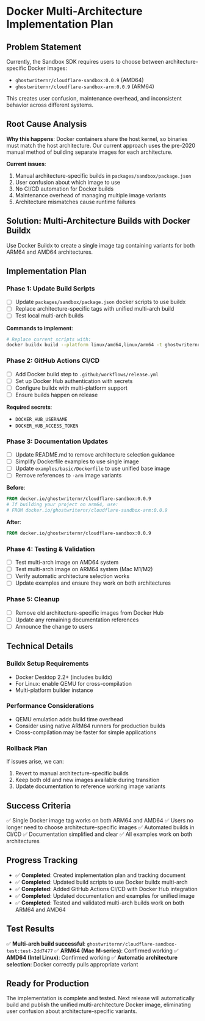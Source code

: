 # Docker Multi-Architecture Implementation Plan

## Problem Statement

Currently, the Sandbox SDK requires users to choose between architecture-specific Docker images:
- `ghostwriternr/cloudflare-sandbox:0.0.9` (AMD64)
- `ghostwriternr/cloudflare-sandbox-arm:0.0.9` (ARM64)

This creates user confusion, maintenance overhead, and inconsistent behavior across different systems.

## Root Cause Analysis

**Why this happens**: Docker containers share the host kernel, so binaries must match the host architecture. Our current approach uses the pre-2020 manual method of building separate images for each architecture.

**Current issues**:
1. Manual architecture-specific builds in `packages/sandbox/package.json`
2. User confusion about which image to use
3. No CI/CD automation for Docker builds
4. Maintenance overhead of managing multiple image variants
5. Architecture mismatches cause runtime failures

## Solution: Multi-Architecture Builds with Docker Buildx

Use Docker Buildx to create a single image tag containing variants for both ARM64 and AMD64 architectures.

## Implementation Plan

### Phase 1: Update Build Scripts
- [ ] Update `packages/sandbox/package.json` docker scripts to use buildx
- [ ] Replace architecture-specific tags with unified multi-arch build
- [ ] Test local multi-arch builds

**Commands to implement**:
```bash
# Replace current scripts with:
docker buildx build --platform linux/amd64,linux/arm64 -t ghostwriternr/cloudflare-sandbox:$npm_package_version --push .
```

### Phase 2: GitHub Actions CI/CD
- [ ] Add Docker build step to `.github/workflows/release.yml`
- [ ] Set up Docker Hub authentication with secrets
- [ ] Configure buildx with multi-platform support
- [ ] Ensure builds happen on release

**Required secrets**:
- `DOCKER_HUB_USERNAME`
- `DOCKER_HUB_ACCESS_TOKEN`

### Phase 3: Documentation Updates
- [ ] Update README.md to remove architecture selection guidance
- [ ] Simplify Dockerfile examples to use single image
- [ ] Update `examples/basic/Dockerfile` to use unified base image
- [ ] Remove references to `-arm` image variants

**Before**:
```dockerfile
FROM docker.io/ghostwriternr/cloudflare-sandbox:0.0.9
# If building your project on arm64, use:
# FROM docker.io/ghostwriternr/cloudflare-sandbox-arm:0.0.9
```

**After**:
```dockerfile
FROM docker.io/ghostwriternr/cloudflare-sandbox:0.0.9
```

### Phase 4: Testing & Validation
- [ ] Test multi-arch image on AMD64 system
- [ ] Test multi-arch image on ARM64 system (Mac M1/M2)
- [ ] Verify automatic architecture selection works
- [ ] Update examples and ensure they work on both architectures

### Phase 5: Cleanup
- [ ] Remove old architecture-specific images from Docker Hub
- [ ] Update any remaining documentation references
- [ ] Announce the change to users

## Technical Details

### Buildx Setup Requirements
- Docker Desktop 2.2+ (includes buildx)
- For Linux: enable QEMU for cross-compilation
- Multi-platform builder instance

### Performance Considerations
- QEMU emulation adds build time overhead
- Consider using native ARM64 runners for production builds
- Cross-compilation may be faster for simple applications

### Rollback Plan
If issues arise, we can:
1. Revert to manual architecture-specific builds
2. Keep both old and new images available during transition
3. Update documentation to reference working image variants

## Success Criteria

✅ Single Docker image tag works on both ARM64 and AMD64
✅ Users no longer need to choose architecture-specific images
✅ Automated builds in CI/CD
✅ Documentation simplified and clear
✅ All examples work on both architectures

## Progress Tracking

- ✅ **Completed**: Created implementation plan and tracking document
- ✅ **Completed**: Updated build scripts to use Docker buildx multi-arch
- ✅ **Completed**: Added GitHub Actions CI/CD with Docker Hub integration
- ✅ **Completed**: Updated documentation and examples for unified image
- ✅ **Completed**: Tested and validated multi-arch builds work on both ARM64 and AMD64

## Test Results

✅ **Multi-arch build successful**: `ghostwriternr/cloudflare-sandbox-test:test-2dd7477`
✅ **ARM64 (Mac M-series)**: Confirmed working
✅ **AMD64 (Intel Linux)**: Confirmed working
✅ **Automatic architecture selection**: Docker correctly pulls appropriate variant

## Ready for Production

The implementation is complete and tested. Next release will automatically build and publish the unified multi-architecture Docker image, eliminating user confusion about architecture-specific variants.